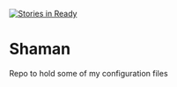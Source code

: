 [![Stories in Ready](https://badge.waffle.io/CVirus/Shaman.png?label=ready&title=Ready)](https://waffle.io/CVirus/Shaman)
# Shaman
Repo to hold some of my configuration files
